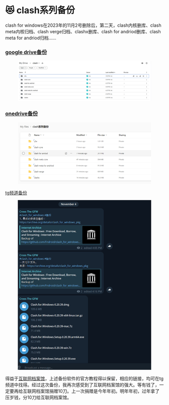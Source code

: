 # 😻 clash系列备份

clash for windows在2023年的11月2号删除后，第二天，clash内核删库、clash meta内核归档、clash verge归档、clashx删库、clash for andriod删库、clash meta for andriod归档......

### [google drive备份](https://drive.google.com/drive/folders/1iAXVXOSYvWlGM4Hod2nlyNwCxmnBjqAb?usp=sharing)

<figure><img src=".gitbook/assets/image (1).png" alt=""><figcaption></figcaption></figure>

### [onedrive备份](https://1drv.ms/f/s!AkOlsYD5Bd9Nklmj0oTmMX3C1ggS?e=g5Za5F)

<figure><img src=".gitbook/assets/image (1) (1).png" alt=""><figcaption></figcaption></figure>

[tg频道备份](https://t.me/crossthegfw)

<figure><img src=".gitbook/assets/image (2).png" alt=""><figcaption></figcaption></figure>

得益于[互联网档案馆](https://archive.org)，上述备份软件的官方教程得以保留，相应的链接，均可在tg频道中找得。经过这次备份，我再次感受到了互联网档案馆的强大。等有钱了，一定要再给互联网档案馆捐赠10刀。上一次捐赠是今年年初。明年年初，过年拿了压岁钱，分10刀给互联网档案馆。
